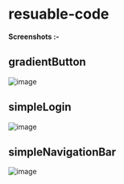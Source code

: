 # resuable-code

**Screenshots :-**
## gradientButton
![image](https://github.com/user-attachments/assets/e71c4b9a-4424-42a8-9b70-9b26dc73022b)

## simpleLogin
![image](https://github.com/user-attachments/assets/788f6b85-8f51-4874-9fb4-ff3908b7d6c5)

## simpleNavigationBar
![image](https://github.com/user-attachments/assets/eeb495f3-ea02-4021-a6f8-69771bd6872d)
